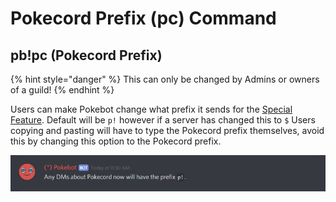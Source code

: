 # Pokecord Prefix \(pc\) Command

## pb!pc \(Pokecord Prefix\)

{% hint style="danger" %}
This can only be changed by Admins or owners of a guild!
{% endhint %}

Users can make Pokebot change what prefix it sends for the [Special Feature](../special-feature.md). Default will be `p!` however if a server has changed this to `$` Users copying and pasting will have to type the Pokecord prefix themselves, avoid this by changing this option to the Pokecord prefix.

![](../.gitbook/assets/pc.PNG)


